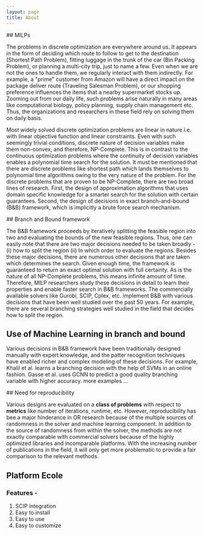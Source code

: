 ```yaml
---
layout: page
title: About
---
```


## MILPs

The problems in discrete optimization are everywhere around us.
It appears in the form of deciding which route to follow to get to the destination (Shortest Path Problem), fitting luggage in the trunk of the car (Bin Packing Problem), or planning a multi-city trip, just to name a few.
Even when we are not the ones to handle them, we regularly interact with them indirectly.
For example, a "prime" customer from Amazon will have a direct impact on the package deliver route (Traveling Salesman Problem), or our shopping preference influences the items that a nearby supermarket stocks up.
Zooming out from our daily life, such problems arise naturally in many areas like computational biology, policy planning, supply chain management etc.
Thus, the organizations and researchers in these field rely on solving them on daily basis.

Most widely solved discrete optimization problems are linear in nature i.e. with linear objective function and linear constraints.
Even with such seemingly trivial conditions, discrete nature of decision variables make them non-convex, and therefore, NP-Complete.
This is in contrast to the continuous optimization problems where the continuity of decision variables enables a polynomial time search for the solution.
It must be mentioned that there are discrete problems like shortest path which lands themselves to polynomial time algorithms owing to the very nature of the problem.
For the discrete problems that are proven to be NP-Complete, there are two broad lines of research.
First, the design of approximation algorithms that uses domain specific knowledge for a smarter search for the solution with certain guarantees.
Second, the design of decisions in exact branch-and-bound (B&B) framework, which is implicitly a brute force search mechanism.

## Branch and Bound framework

The B&B framework proceeds by iteratively splitting the feasible region into two and evaluating the bounds of the new feasible regions.
Thus, one can easily note that there are two major decisions needed to be taken broadly - (i) how to split the region (ii) In which order to evaluate the regions.
Besides these major decisions, there are numerous other decisions that are taken which determines the search.
Given enough time, the framework is guaranteed to return an exact optimal solution with full certainty.
As is the nature of all NP-Complete problems, this means infinite amount of time.
Therefore, MILP researchers study these decisions in detail to learn their properties and enable faster search in B&B frameworks.
The commercially available solvers like Gurobi, SCIP, Cplex, etc. implement B&B with various decisions that have been well studied over the past 50 years.
For example, there are several branching strategies well studied in the field that decides how to split the region.

## Use of Machine Learning in branch and bound

Various decisions in B&B framework have been traditionally designed manually with expert knowledge, and the patter recognition techniques have enabled richer and complex modeling of these decisions.
For example, Khalil et al. learns a branching decision with the help of SVMs in an online fashion.
Gasse et al. uses GCNN to predict a good quality branching variable with higher accuracy.
more examples ...


## Need for reproducibility

Various designs are evaluated on a **class of problems** with respect to **metrics** like number of iterations, runtime, etc.
However, reproducibility has bee a major hinderance in OR research because of the multiple sources of randomness in the solver and machine learning component.
In addition to the source of randomness from within the solver, the methods are not exactly comparable with commercial solvers because of the highly optimized libraries and incomparable platforms.
With the increasing number of publications in the field, it will only get more problematic to provide a fair comparison to the relevant methods.


## Platform Ecole

### Features -
1. SCIP integration
2. Easy to install
3. Easy to use
4. Easy to customize
